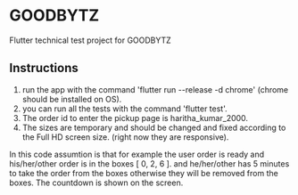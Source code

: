 # GOODBYTZ

Flutter technical test project for GOODBYTZ

## Instructions
1. run the app with the command 'flutter run --release -d chrome' (chrome should be installed on OS).
2. you can run all the tests with the command 'flutter test'.
3. The order id to enter the pickup page is haritha_kumar_2000.
4. The sizes are temporary and should be changed and fixed according to the Full HD screen size.
   (right now they are responsive).
   
In this code assumtion is that for example the user order is ready and his/her/other order is in the boxes 
[ 0, 2, 6 ]. and he/her/other has 5 minutes to take the order from the boxes otherwise they will be removed from the boxes. The countdown is shown on the screen.